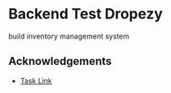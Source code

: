 # Backend Test Dropezy
build inventory management system
## Acknowledgements

- [Task Link](https://pawndering.notion.site/Backend-Exam-51473b6d2b0e48b7b16a02f8b656d22a)


